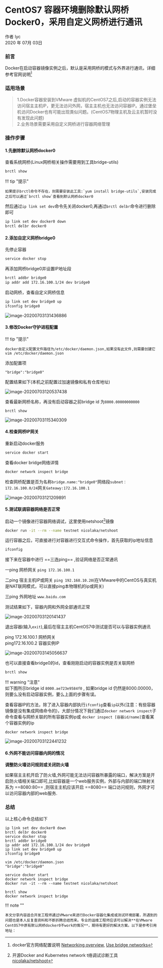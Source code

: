 # CentOS7 容器环境删除默认网桥Docker0，采用自定义网桥进行通讯

作者 lyc  
 2020 年 07月 03日    

### 前言

Docker在启动容器镜像实例之后，默认是采用网桥的模式与外界进行通讯，详细参考官网说明[^docker官方网络配置说明] 



### 适用场景

> 1.Docker容器安装到VMware 虚拟机的CentOS7之后,启动的容器实例无法访问宿主主机IP，更无法访问外网，宿主主机也无法访问容器IP。通过堡垒机访问Docker也有可能出现类似问题。(CentOS7物理主机及云主机暂时没有发现此问题)  
> 2.业务场景需要采用自定义网桥进行容器网络管理  

### 操作步骤

#### 1.先删除默认网桥docker0

查看系统网桥(Linux网桥相关操作需要用到工具bridge-utils)

```bash
brctl show
```

!!! tip "提示"

    如果提示brctl命令不存在，则需要安装此工具:`yum install bridge-utils`,安装完成之后可以通过`brctl show`查看到默认网桥docker0



然后通过`ip link set dev`命令先关闭docker0,再通过`brctl delbr`命令进行删除即可

```sh
ip link set dev docker0 down
brctl delbr docker0
```



#### 2.添加自定义网桥bridge0

先停止容器

```sh
service docker stop
```

再添加网桥bridge0并设置IP地址段

```sh
brctl addbr bridge0
ip addr add 172.16.100.1/24 dev bridge0
```

启动网桥，查看自定义网桥信息

```sh
ip link set dev bridge0 up
ifconfig bridge0
```

![image-20200703131436886](assets/imgs/image-20200703131436886.png)



#### 3.修改Docker守护进程配置

!!! tip "提示"

	docker自定义配置文件路径为/etc/docker/daemon.json,如果没有此文件,则需要创建它vim /etc/docker/daemon.json

添加配置项

```
"bridge":"bridge0"
```

配置结果如下(本机之前配置过加速镜像和私有仓库地址)

![image-20200703120537438](assets/imgs/image-20200703120537438.png)

查看最新网桥名称，再没有启动容器之前bridge id 为`8000.00000000000`

```
brctl show
```

![image-20200703115340309](assets/imgs/image-20200703115340309.png)



#### 4.检查网桥IP网关

重新启动docker服务


```bash
service docker start
```

查看docker bridge网络详情

```bash
docker network inspect bridge
```

 检查网桥配置是否为名称`bridge.name:"bridge0"`网络段`subnet：172.16.100.0/24`网关`Gateawy:172.16.100.1`

![image-20200703121209891](assets/imgs/image-20200703121209891.png)



#### 5.测试联调容器网络是否正常

启动一个镜像进行容器网络调试，这里使用netshoot[^nicolaka/netshoot]镜像


```bash
docker run -it --rm --name testnet nicolaka/netshoot
```

运行容器之后，可直接进行对容器进行交互式命令操作，首先获取的ip地址信息

```sh
ifconfig
```

接下来在容器中进行 ==三连ping== ,验证网络是否正常通讯

一ping 网桥网关 `ping 172.16.100.1`

二ping 宿主主机IP或网关 `ping 192.168.10.20`(在VMware中的CentOS与真实机是NAT联网模式，可以直接ping本物理机的ip或网关)

三ping 外网地址 `www.baidu.com`

测试结果如下，容器内网和外网全部通讯正常

![image-20200703120141437](assets/imgs/image-20200703120141437.png)

退出容器(输入`exit`),最后在宿主主机CentOS7中测试是否可以与容器实例通讯

ping 172.16.100.1 网桥网关  
ping172.16.100.2  容器实例IP  

![image-20200703145056637](assets/imgs/image-20200703145056637.png)

也可以直接查看bridge0的id，查看刚刚启动的容器实例是否关联网桥


```bash
brctl show
```

!!! warning "注意"    
	如下图所示bridge id `8000.ae723e9584f0` , 如果bridge id 仍然是8000.00000，则要么没有启动容器实例，要么上面的步骤有误。



查看容器IP的方法，除了进入容器内部执行`ifconfig`查看`ip`以外(注意：有些容器镜像是没有集成网络命令的)，大部分情况下我们通过`docker network inspect`子命令查看与网桥关联的所有容器实例ip或 `docker inspect [容器id/name]`查看某个容器实例的ip

```
docker network inspect bridge
```

![image-20200703122441232](assets/imgs/image-20200703122441232.png)



#### 6.外网不能访问容器内网的情况 

**调整防火墙访问规则或关闭防火墙**

如果宿主主机开启了防火墙,外网可能无法访问容器所暴露的端口，解决方案是开启防火墙相关端口即可,比如容器是一个web服务实例，外部与内部的端口映射关系为 ==8080:80== ,则宿主主机应该开启 ==8080== 端口访问规则，外网才可以访问容器内部的web服务.



### 总结

以上核心命令总结如下

```
ip link set dev docker0 down
brctl delbr docker0
service docker stop
brctl addbr bridge0
ip addr add 172.16.100.1/24 dev bridge0
ip link set dev bridge0 up
ifconfig bridge0
```

```
vim /etc/docker/daemon.json
"bridge":"bridge0"
```

```
service docker start
docker network inspect bridge
docker run -it --rm --name testnet nicolaka/netshoot
```

```
brctl show
docker network inspect bridge
```

!!! note ""

	本文分享内容适合开发工程师通过VMware来进行Docker容器化集成或测试环境部署，所遇到的问题也是本人反复查资料和不断折腾总结而来。专业的运维工程师应该可以解决**在VMware CentOS7中原有默认网桥docker0不work的情况**，期待有更好的解决方案。以下是参考引用地址：

[^docker官方网络配置说明]: docker官方网络配置说明 [Networking overview](https://docs.docker.com/network/), [Use bridge networks](https://docs.docker.com/network/bridge)
[^nicolaka/netshoot]: 开源Docker and Kubernetes network t络调试诊断工具 [nicolaka/netshoot](https://github.com/nicolaka/netshoot)
[^vilce博客]: Docker网桥模式ping不通宿主机 [地址](https://blog.csdn.net/qq_36059826/article/details/106550332)



